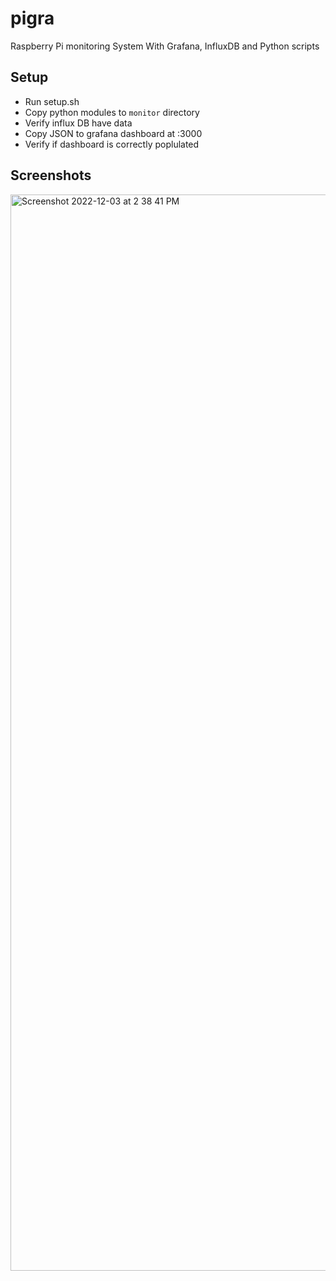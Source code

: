 # pigra

Raspberry Pi monitoring System With Grafana, InfluxDB and Python scripts

## Setup
* Run setup.sh
* Copy python modules to `monitor` directory
* Verify influx DB have data
* Copy JSON to grafana dashboard at <IP>:3000
* Verify if dashboard is correctly poplulated

## Screenshots

<img width="1722" alt="Screenshot 2022-12-03 at 2 38 41 PM" src="https://user-images.githubusercontent.com/108912069/205433372-389df023-edc1-4d06-ba80-68b7722d340f.png">
